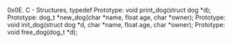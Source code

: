 0x0E. C - Structures, typedef
Prototype: void print_dog(struct dog *d);
Prototype: dog_t *new_dog(char *name, float age, char *owner);
Prototype: void init_dog(struct dog *d, char *name, float age, char *owner);
Prototype: void free_dog(dog_t *d);
